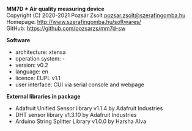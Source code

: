**MM7D * Air quality measuring device**  
Copyright (C) 2020-2021 Pozsár Zsolt <pozsar.zsolt@szerafingomba.hu>  
Homepage: <http://www.szerafingomba.hu/softwares/>  
GitHub: <https://github.com/pozsarzs/mm7d-sw>

**Software**

 - architecture:       xtensa
 - operation system:   -
 - version:            v0.2
 - language:           en
 - licence:            EUPL v1.1
 - user interface:     CUI via serial console and webpage

**External libraries in package**

 - Adafruit Unified Sensor library v1.1.4 by Adafruit Industries
 - DHT sensor library v1.3.10 by Adafruit Industries
 - Arduino String Splitter Library v1.0.0 by Harsha Alva
